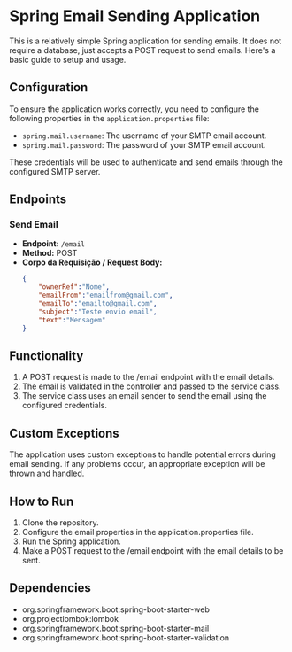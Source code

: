 # Spring Email Sending Application

This is a relatively simple Spring application for sending emails. It does not require a database, just accepts a POST request to send emails. Here's a basic guide to setup and usage.

## Configuration

To ensure the application works correctly, you need to configure the following properties in the `application.properties` file:

- `spring.mail.username`: The username of your SMTP email account.
- `spring.mail.password`: The password of your SMTP email account.

These credentials will be used to authenticate and send emails through the configured SMTP server.

## Endpoints

### Send Email 

- **Endpoint:** `/email`
- **Method:** POST
- **Corpo da Requisição / Request Body:**
  ```json
  {
      "ownerRef":"Nome",
      "emailFrom":"emailfrom@gmail.com",
      "emailTo":"emailto@gmail.com",
      "subject":"Teste envio email",
      "text":"Mensagem"
  }


## Functionality

1. A POST request is made to the /email endpoint with the email details.
2. The email is validated in the controller and passed to the service class.
3. The service class uses an email sender to send the email using the configured credentials.

## Custom Exceptions

The application uses custom exceptions to handle potential errors during email sending. If any problems occur, an appropriate exception will be thrown and handled.

## How to Run

1. Clone the repository.
2. Configure the email properties in the application.properties file.
3. Run the Spring application.
4. Make a POST request to the /email endpoint with the email details to be sent.

## Dependencies
- org.springframework.boot:spring-boot-starter-web
- org.projectlombok:lombok
- org.springframework.boot:spring-boot-starter-mail
- org.springframework.boot:spring-boot-starter-validation
